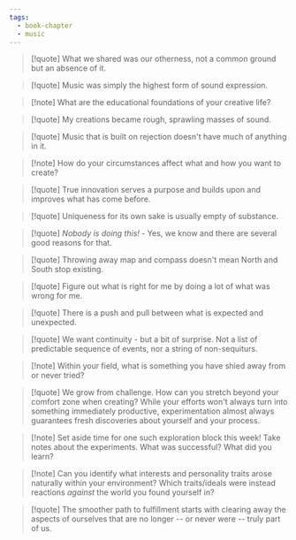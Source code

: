 ```yaml
---
tags:
  - book-chapter
  - music
---
```


> [!quote] What we shared was our otherness, not a common ground but an absence of it.

> [!quote] Music was simply the highest form of sound expression.

> [!note] What are the educational foundations of your creative life?

> [!quote] My creations became rough, sprawling masses of sound.

> [!quote] Music that is built on rejection doesn't have much of anything in it.

> [!note] How do your circumstances affect what and how you want to create?

> [!quote] True innovation serves a purpose and builds upon and improves what has come before.

> [!quote] Uniqueness for its own sake is usually empty of substance.

> [!quote] *Nobody is doing this!* - Yes, we know and there are several good reasons for that.

> [!quote] Throwing away map and compass doesn't mean North and South stop existing.

> [!quote] Figure out what is right for me by doing a lot of what was wrong for me.

> [!quote] There is a push and pull between what is expected and unexpected.

> [!quote] We want continuity - but a bit of surprise. Not a list of predictable sequence of events, nor a string of non-sequiturs.

> [!note] Within your field, what is something you have shied away from or never tried?

> [!quote] We grow from challenge. How can you stretch beyond your comfort zone when creating? While your efforts won't always turn into something immediately productive, experimentation almost always guarantees fresh discoveries about yourself and your process.

> [!note] Set aside time for one such exploration block this week!
> Take notes about the experiments. What was successful? What did you learn?

> [!note] Can you identify what interests and personality traits arose naturally within your environment? Which traits/ideals were instead reactions *against* the world you found yourself in?

> [!quote] The smoother path to fulfillment starts with clearing away the aspects of ourselves that are no longer -- or never were -- truly part of us.
